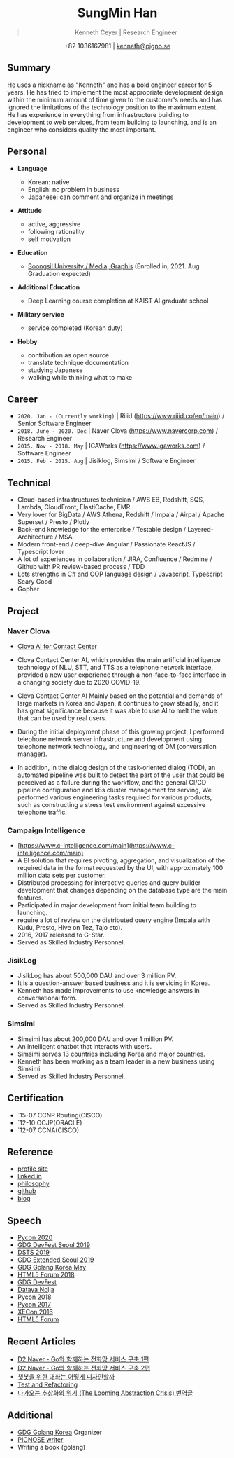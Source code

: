 <h1 align="center">SungMin Han</h1>
<blockquote align="center">Kenneth Ceyer | Research Engineer</blockquote>
<p align="center">+82 1036167981 | <a href="mailto://kenneth@pigno.se">kenneth@pigno.se</a></p>

## Summary

He uses a nickname as "Kenneth" and has a bold engineer career for 5 years. He has tried to implement the most appropriate development design within the minimum amount of time given to the customer's needs and has ignored the limitations of the technology position to the maximum extent. He has experience in everything from infrastructure building to development to web services, from team building to launching, and is an engineer who considers quality the most important.

## Personal

- **Language**
   - Korean: native
   - English: no problem in business
   - Japanese: can comment and organize in meetings

- **Attitude**
   - active, aggressive
   - following rationality
   - self motivation

- **Education**
   - [Soongsil University / Media, Graphis](http://eng.ssu.ac.kr/web/eng) (Enrolled in, 2021. Aug Graduation expected)
   
- **Additional Education**
   - Deep Learning course completion at KAIST AI graduate school

- **Military service**
   - service completed (Korean duty)

- **Hobby**
   - contribution as open source
   - translate technique documentation
   - studying Japanese
   - walking while thinking what to make

## Career

- `2020. Jan - (Currently working)` | Riiid (https://www.riiid.co/en/main) / Senior Software Engineer
- `2018. June - 2020. Dec` | Naver Clova (https://www.navercorp.com) / Research Engineer
- `2015. Nov - 2018. May` | IGAWorks (https://www.igaworks.com) / Software Engineer
- `2015. Feb - 2015. Aug` | Jisiklog, Simsimi / Software Engineer

## Technical

- Cloud-based infrastructures technician / AWS EB, Redshift, SQS, Lambda, CloudFront, ElastiCache, EMR
- Very lover for BigData / AWS Athena, Redshift / Impala / Airpal / Apache Superset / Presto / Plotly
- Back-end knowledge for the enterprise / Testable design / Layered-Architecture / MSA
- Modern front-end / deep-dive Angular / Passionate ReactJS / Typescript lover
- A lot of experiences in collaboration / JIRA, Confluence / Redmine / Github with PR review-based process / TDD
- Lots strengths in C# and OOP language design / Javascript, Typescript Scary Good
- Gopher

## Project

### Naver Clova

- [Clova AI for Contact Center](https://clova.ai/aicontactcenter)
- Clova Contact Center AI, which provides the main artificial intelligence technology of NLU, STT, and TTS as a telephone network interface, provided a new user experience through a non-face-to-face interface in a changing society due to 2020 COVID-19.

- Clova Contact Center AI Mainly based on the potential and demands of large markets in Korea and Japan, it continues to grow steadily, and it has great significance because it was able to use AI to melt the value that can be used by real users.

- During the initial deployment phase of this growing project, I performed telephone network server infrastructure and development using telephone network technology, and engineering of DM (conversation manager).

- In addition, in the dialog design of the task-oriented dialog (TOD), an automated pipeline was built to detect the part of the user that could be perceived as a failure during the workflow, and the general CI/CD pipeline configuration and k8s cluster management for serving, We performed various engineering tasks required for various products, such as constructing a stress test environment against excessive telephone traffic.

### Campaign Intelligence

- [https://www.c-intelligence.com/main](https://www.c-intelligence.com/main)
- A BI solution that requires pivoting, aggregation, and visualization of the required data in the format requested by the UI, with approximately 100 million data sets per customer.
- Distributed processing for interactive queries and query builder development that changes depending on the database type are the main features.
- Participated in major development from initial team building to launching.
- require a lot of review on the distributed query engine (Impala with Kudu, Presto, Hive on Tez, Tajo etc).
- 2016, 2017 released to G-Star.
- Served as Skilled Industry Personnel.

### JisikLog

- JisikLog has about 500,000 DAU and over 3 million PV.
- It is a question-answer based business and it is servicing in Korea.
- Kenneth has made improvements to use knowledge answers in conversational form.
- Served as Skilled Industry Personnel.

### Simsimi

- Simsimi has about 200,000 DAU and over 1 million PV.
- An intelligent chatbot that interacts with users.
- Simsimi serves 13 countries including Korea and major countries.
- Kenneth has been working as a team leader in a new business using Simsimi.
- Served as Skilled Industry Personnel.

## Certification

- `15-07 CCNP Routing(CISCO)
- `12-10 OCJP(ORACLE)
- `12-07 CCNA(CISCO)

## Reference

- [profile site](https://www.pigno.se)
- [linked in](https://www.linkedin.com/in/sungmin-han-768419133/)
- [philosophy](https://www.pigno.se/pignose-principle.html)
- [github](https://www.github.com/KennethanCeyer)
- [blog](https://blog.pigno.se)

## Speech

- [Pycon 2020](https://www.slideshare.net/KennethCeyer/in-python-open-source-pycon-korea-2020)
- [GDG DevFest Seoul 2019](https://www.slideshare.net/KennethCeyer/ai-gdg-devfest-seoul-2019-187630418)
- [DSTS 2019](https://www.slideshare.net/KennethCeyer/dsts-2019)
- [GDG Extended Seoul 2019](https://www.slideshare.net/KennethCeyer/allreduce-for-distributed-learning-io-extended-seoul-152862108)
- [GDG Golang Korea May](https://www.slideshare.net/KennethCeyer/grpc-goroutine-gdg-golang-korea-2019)
- [HTML5 Forum 2018](https://www.slideshare.net/KennethCeyer/deep-dive-into-modern-frameworks-html5-forum-2018-124511710)
- [GDG DevFest](https://www.slideshare.net/KennethCeyer/gdg-devfest-2017-seoul-82177288)
- [Dataya Nolja](https://www.slideshare.net/KennethCeyer/ss-80764533)
- [Pycon 2018](https://www.slideshare.net/KennethCeyer/pycon-korea-2018-109833085)
- [Pycon 2017](https://www.slideshare.net/KennethCeyer/dealing-with-python-reactively-pycon-korea-2017)
- [XECon 2016](https://www.slideshare.net/KennethCeyer/angularjs-2-version-1-and-reactjs-69546904)
- [HTML5 Forum](https://www.slideshare.net/KennethCeyer/deep-dive-into-modern-frameworks-html5-forum-2018-124511710)

## Recent Articles

- [D2 Naver - Go와 함께하는 전화망 서비스 구축 1편](https://d2.naver.com/helloworld/5827706)
- [D2 Naver - Go와 함께하는 전화망 서비스 구축 2편](https://d2.naver.com/helloworld/0814313)
- [챗봇을 위한 대화는 어떻게 디자인할까](https://d2.naver.com/helloworld/2110494)
- [Test and Refactoring](https://www.slideshare.net/KennethCeyer/test-and-refactoring-139432204)
- [다가오는 추상화의 위기 (The Looming Abstraction Crisis) 번역글](https://blog.pigno.se/post/183565621043/%EB%8B%A4%EA%B0%80%EC%98%A4%EB%8A%94-%EC%B6%94%EC%83%81%ED%99%94%EC%9D%98-%EC%9C%84%EA%B8%B0-the-looming-abstraction-crisis-%EB%B2%88%EC%97%AD%EA%B8%80)

## Additional

- [GDG Golang Korea](https://www.facebook.com/gdggo/) Organizer
- [PIGNOSE writer](https://www.facebook.com/PIGNOSE-1735920843294891/)
- Writing a book (golang)
